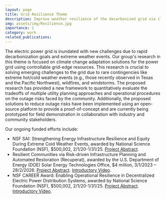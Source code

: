 ```yaml
---
layout: page
title: Grid Resilience Theme
description: Improve weather resilience of the decarbonized grid via climate change adaptation solutions.
img: assets/img/Resilience.jpg
importance: 1
category: work
related_publications: 
---
```


The electric power grid is inundated with new challenges due to rapid decarbonization goals and extreme weather events. Our group's research in this theme is focused on climate change adaptation solutions for the power grid using controllable grid-edge resources. This research is crucial to solving emerging challenges to the grid due to rare contingencies like extreme hot/cold weather events (e.g., those recently observed in Texas and the Pacific Northwest), wildfires, and windstorms. The proposed research has provided a new framework to quantitatively evaluate the tradeoffs of multiple utility planning approaches and operational procedures on the outage risks faced by the community. Additionally, the proposed solutions to reduce outage risks have been implemented using an open-source platform to provide a proof-of-concept and are currently being prototyped for field demonstration in collaboration with industry and community stakeholders. 

Our ongoing funded efforts include:
- NSF SAI: Strengthening Energy Infrastructure Resilience and Equity During Extreme Cold Weather Events, awarded by National Science Foundation (NSF), $500,002, 2/1/20-1/31/25. [Project Abstract](https://www.nsf.gov/awardsearch/showAward?AWD_ID=2324544).
- Resilient Communities via Risk-driven Infrastructure Planning and Automated Restoration (Recuperat), awarded by the U.S. Department of Energy (DOE) Solar Energy Technologies Office, $4 million, 3/1/2023 – 28/2/2026. [Project Abstract](https://www.energy.gov/eere/solar/renewables-advancing-community-energy-resilience-racer-funding-program). [Introductory Video](https://www.youtube.com/watch?v=VTV_OWQY0C4).
- NSF CAREER Award: Enabling Operational Resilience in Decentralized Electric Power Distribution Systems, awarded by National Science Foundation (NSF), $500,002, 2/1/20-1/31/25. [Project Abstract](https://www.nsf.gov/awardsearch/showAward?AWD_ID=1944142). [Introductory Video](https://drive.google.com/file/d/1yhjJ7PLP-iXWUJVsQxTzxycnL3Dk7zU8/view).
